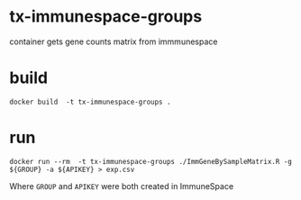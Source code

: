 # tx-immunespace-groups
container gets gene counts matrix from immmunespace

# build
`docker build  -t tx-immunespace-groups .`

# run
`docker run --rm  -t tx-immunespace-groups ./ImmGeneBySampleMatrix.R -g ${GROUP} -a ${APIKEY} > exp.csv`

Where `GROUP` and `APIKEY` were both created in ImmuneSpace
